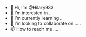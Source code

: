 - 👋 Hi, I’m @Hilary933 
- 👀 I’m interested in .
- 🌱 I’m currently learning ..
- 💞️ I’m looking to collaborate on .....
- 📫 How to reach me .....

<!---
Hilary933/Hilary933 is a ✨ special ✨ repository because its `README.md` (this file) appears on your GitHub profile.
You can click the Preview link to take a look at your changes.
--->
